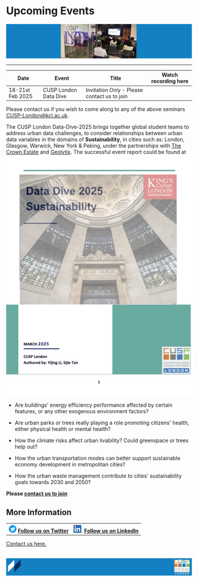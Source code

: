 # Upcoming Events

![PhDConf3](./assets/PhDConf3.png) <br>

-------------------------------- 

| Date        | Event    | Title      | Watch recording here |
| ------------- | ---------- | ---------- | ---------- |                             
18-21st Feb 2025|CUSP London Data Dive| Invitation Only - Please contact us to join||


Please contact us if you wish to come along to any of the above seminars CUSP-London@kcl.ac.uk.

The CUSP London Data-Dive-2025 brings together global student teams to address urban data challenges, to consider relationships between urban data variables in the domains of **Sustainability**, in cities such as: London, Glasgow, Warwick, New York & Peking, under the partnerships with [The Crown Estate](https://www.thecrownestate.co.uk/) and [Geolytix](https://geolytix.com/). The successful event report could be found at ![Data_Dive_2025_Report](./assets/dd_r1.jpg)

- Are buildings' energy efficiency performance affected by certain features, or any other exogenous environment factors?

- Are urban parks or trees really playing a role promoting citizens' health, either physical health or mental health?

- How the climate risks affect urban livability? Could greenspace or trees help out?

- How the urban transportation modes can better support sustainable economy development in metropolitan cities?

- How the urban waste management contribute to cities' sustainability goals towards 2030 and 2050?

**Please [contact us to join](CUSP-London@kcl.ac.uk)**

## More Information

<table border="0" cellspacing="0" cellpadding="0">
  <tr>
    <th>
<a href="https://twitter.com/cusplondon?lang=en"><img src="./assets/Twitterblue.svg" alt="Twitter" style="width:21px;height:21px;"></a>
<a href="https://twitter.com/cusplondon?lang=en">Follow us on Twitter</a>
    </th>
        <th>
<a href="https://www.linkedin.com/company/centre-for-urban-science-and-progress-london-cusp-london-king-s-college-london/"><img src="./assets/LI-In-Bug.png" alt="Linked In" style="height:21px;"></a>
<a href="https://www.linkedin.com/company/centre-for-urban-science-and-progress-london-cusp-london-king-s-college-london/)">Follow us on LinkedIn</a>
       </th>
   </tr>
</table>
  
[Contact us here.](./YouCanJoinUs.md)<br><br>

![CUSP London Logo](./assets/CUSPbanner_thin_03.png)
